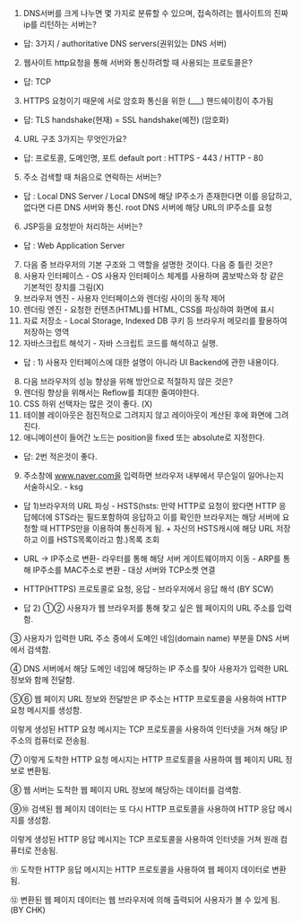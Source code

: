 1. DNS서버를 크게 나누면 몇 가지로 분류할 수 있으며, 접속하려는 웹사이트의 진짜 ip를 리턴하는 서버는?
 - 답: 3가지 / authoritative DNS servers(권위있는 DNS 서버)

2. 웹사이트 http요청을 통해 서버와 통신하려할 때 사용되는 프로토콜은?
 - 답: TCP

3. HTTPS 요청이기 때문에 서로 암호화 통신을 위한 (___) 핸드쉐이킹이 추가됨
 - 답: TLS handshake(현재) = SSL handshake(예전) (암호화)

4. URL 구조 3가지는 무엇인가요? 
 - 답: 프로토콜, 도메인명, 포트 
 default port : HTTPS - 443 / HTTP - 80

5. 주소 검색할 때 처음으로 연락하는 서버는?
- 답 : Local DNS Server / Local DNS에 해당 IP주소가 존재한다면 이를 응답하고, 없다면 다른 DNS 서버와 통신. root DNS 서버에 해당 URL의 IP주소를 요청

6. JSP등을 요청받아 처리하는 서버는?
- 답 : Web Application Server 

7. 다음 중 브라우저의 기본 구조와 그 역할을 설명한 것이다. 다음 중 틀린 것은?
1. 사용자 인터페이스 - OS 사용자 인터페이스 체계를 사용하며 콤보박스와 창 같은 기본적인 장치를 그림(X)
2. 브라우저 엔진 - 사용자 인터페이스와 렌더링 사이의 동작 제어
3. 렌더링 엔진 - 요청한 컨텐츠(HTML)를 HTML, CSS를 파싱하여 화면에 표시
4. 자료 저장소 - Local Storage, Indexed DB 쿠키 등 브라우저 메모리를 활용하여 저장하는 영역
5. 자바스크립트 해석기 - 자바 스크립트 코드를 해석하고 실행.

- 답 : 1) 사용자 인터페이스에 대한 설명이 아니라 UI Backend에 관한 내용이다.

8. 다음 브라우저의 성능 향상을 위해 방안으로 적절하지 않은 것은?
1. 렌더링 향상을 위해서는 Reflow를 최대한 줄여야한다.
2. CSS 하위 선택자는 많은 것이 좋다. (X)
3. 테이블 레이아웃은 점진적으로 그려지지 않고 레이아웃이 계산된 후에 화면에 그려진다.
4. 애니메이션이 들어간 노드는 position을 fixed 또는 absolute로 지정한다.

- 답: 2번 적은것이 좋다.


9. 주소창에 www.naver.com을 입력하면 브라우저 내부에서 무슨일이 일어나는지 서술하시오. - ksg

- 답 1)브라우저의 URL 파싱 - HSTS(hsts: 만약 HTTP로 요청이 왔다면 HTTP 응답헤더에 STS라는 필드포함하여 응답하고 
이를 확인한 브라우저는 해당 서버에 요청할 때 HTTPS만을 이용하여 통신하게 됨. + 자신의 HSTS캐시에 해당 URL 저장하고 이를 HSTS목록이라고 함.)목록 조회 
- URL → IP주소로 변환- 라우터를 통해 해당 서버 게이트웨이까지 이동 - ARP를 통해 IP주소를 MAC주소로 변환 - 대상 서버와 TCP소켓 연결 
- HTTP(HTTPS) 프로토콜로 요청, 응답 - 브라우저에서 응답 해석 (BY SCW)

- 답 2)
①② 사용자가 웹 브라우저를 통해 찾고 싶은 웹 페이지의 URL 주소를 입력함.

③ 사용자가 입력한 URL 주소 중에서 도메인 네임(domain name) 부분을 DNS 서버에서 검색함.

④ DNS 서버에서 해당 도메인 네임에 해당하는 IP 주소를 찾아 사용자가 입력한 URL 정보와 함께 전달함.

⑤⑥ 웹 페이지 URL 정보와 전달받은 IP 주소는 HTTP 프로토콜을 사용하여 HTTP 요청 메시지를 생성함.

이렇게 생성된 HTTP 요청 메시지는 TCP 프로토콜을 사용하여 인터넷을 거쳐 해당 IP 주소의 컴퓨터로 전송됨.

⑦ 이렇게 도착한 HTTP 요청 메시지는 HTTP 프로토콜을 사용하여 웹 페이지 URL 정보로 변환됨.

⑧ 웹 서버는 도착한 웹 페이지 URL 정보에 해당하는 데이터를 검색함.

⑨⑩ 검색된 웹 페이지 데이터는 또 다시 HTTP 프로토콜을 사용하여 HTTP 응답 메시지를 생성함.

이렇게 생성된 HTTP 응답 메시지는 TCP 프로토콜을 사용하여 인터넷을 거쳐 원래 컴퓨터로 전송됨.

⑪ 도착한 HTTP 응답 메시지는 HTTP 프로토콜을 사용하여 웹 페이지 데이터로 변환됨.

⑫ 변환된 웹 페이지 데이터는 웹 브라우저에 의해 출력되어 사용자가 볼 수 있게 됨. (BY CHK)
